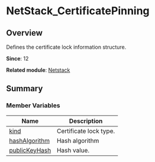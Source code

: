 # NetStack_CertificatePinning


## Overview

Defines the certificate lock information structure.

**Since**: 12

**Related module**: [Netstack](netstack.md)


## Summary


### Member Variables

| Name| Description|
| -------- | -------- |
| [kind](netstack.md#kind) | Certificate lock type.|
| [hashAlgorithm](netstack.md#hashAlgorithm) | Hash algorithm|
| [publicKeyHash](netstack.md#publicKeyHash) | Hash value.|
